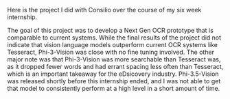 Here is the project I did with Consilio over the course of my six week internship.

The goal of this project was to develop a Next Gen OCR prototype that is comparable to current systems. 
While the final results of the project did not indicate that vision language models outperform current OCR systems like Tesseract, Phi-3-Vision was close with no fine tuning involved.
The other major note was that Phi-3-Vision was more searchable than Tesseract was, as it dropped fewer words and had errant spacing less often than Tesseract, which is an important takeaway for the eDsicovery industry.
Phi-3.5-Vision was released shortly before this internship ended, and I was not able to get that model to consistently perform at a high level in a short amount of time.
